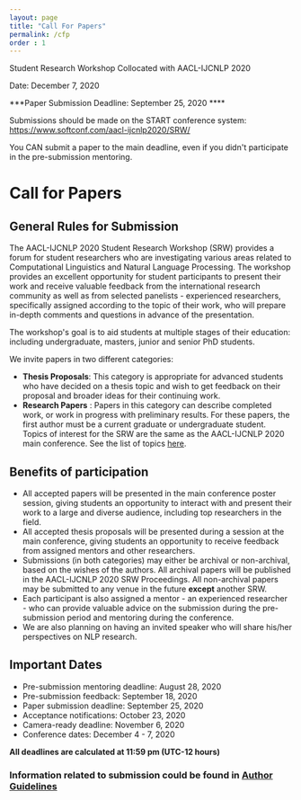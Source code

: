```yaml
---
layout: page
title: "Call For Papers"
permalink: /cfp
order : 1
---
```


Student Research Workshop Collocated with AACL-IJCNLP 2020

Date: December 7, 2020

***Paper Submission Deadline: September 25, 2020 ****

Submissions should be made on the START conference system: https://www.softconf.com/aacl-ijcnlp2020/SRW/

You CAN submit a paper to the main deadline, even if you didn't participate in the pre-submission mentoring.

# Call for Papers
## General Rules for Submission
The AACL-IJCNLP 2020 Student Research Workshop (SRW) provides a forum for student researchers who are investigating various areas related to Computational Linguistics and Natural Language Processing. The workshop provides an excellent opportunity for student participants to present their work and receive valuable feedback from the international research community as well as from selected panelists - experienced researchers, specifically assigned according to the topic of their work, who will prepare in-depth comments and questions in advance of the presentation.

The workshop's goal is to aid students at multiple stages of their education: including undergraduate, masters, junior and senior PhD students.

We invite papers in two different categories:
- __Thesis Proposals__: This category is appropriate for advanced students who have decided on a thesis topic and wish to get feedback on their proposal and broader ideas for their continuing work.
- __Research Papers__ : Papers in this category can describe completed work, or work in progress with preliminary results. For these papers, the first author must be a current graduate or undergraduate student.
Topics of interest for the SRW are the same as the AACL-IJCNLP 2020 main conference. See the list of topics [here](http://aacl-ijcnlp2020.org/calls/papers/).

## Benefits of participation

- All accepted papers will be presented in the main conference poster session, giving students an opportunity to interact with and present their work to a large and diverse audience, including top researchers in the field.
- All accepted thesis proposals will be presented during a session at the main conference, giving students an opportunity to receive feedback from assigned mentors and other researchers.
- Submissions (in both categories) may either be archival or non-archival, based on the wishes of the authors. All archival papers will be published in the AACL-IJCNLP 2020 SRW Proceedings. All non-archival papers may be submitted to any venue in the future __except__ another SRW.
- Each participant is also assigned a mentor - an experienced researcher - who can provide valuable advice on the submission during the pre-submission period and mentoring during the conference.
- We are also planning on having an invited speaker who will share his/her perspectives on NLP research.

## Important Dates
- Pre-submission mentoring deadline: August 28, 2020
- Pre-submission feedback: September 18, 2020
- Paper submission deadline: September 25, 2020
- Acceptance notifications: October 23, 2020
- Camera-ready deadline: November 6, 2020
- Conference dates: December 4 - 7, 2020


__All deadlines are calculated at 11:59 pm (UTC-12 hours)__

### Information related to submission could be found in [Author Guidelines](/author)


